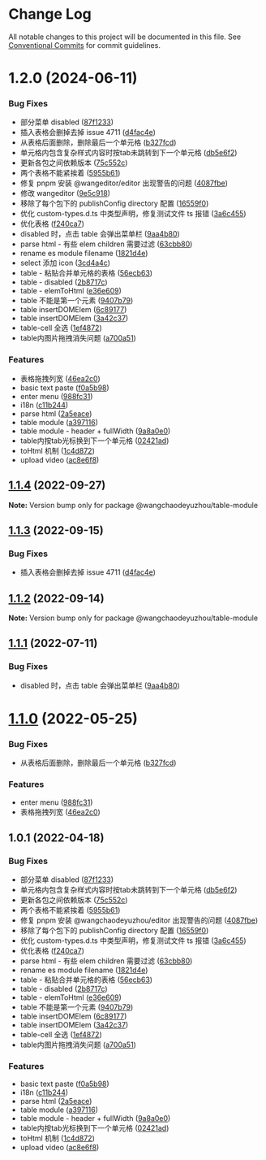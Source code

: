 # Change Log

All notable changes to this project will be documented in this file.
See [Conventional Commits](https://conventionalcommits.org) for commit guidelines.

# 1.2.0 (2024-06-11)


### Bug Fixes

* 部分菜单 disabled ([87f1233](https://github.com/wangchaodeyuzhou/wEditor/commit/87f12332a087072406c1988dc5cef2eae8335375))
* 插入表格会删掉去掉 issue 4711 ([d4fac4e](https://github.com/wangchaodeyuzhou/wEditor/commit/d4fac4efd06480457a95c2b06e7472cf6204de58))
* 从表格后面删除，删除最后一个单元格 ([b327fcd](https://github.com/wangchaodeyuzhou/wEditor/commit/b327fcd4669b1b1fad0e8b38b7d88db04c300e37))
* 单元格内包含复杂样式内容时按tab未跳转到下一个单元格 ([db5e6f2](https://github.com/wangchaodeyuzhou/wEditor/commit/db5e6f20c2c081d193fa80077f91d121be98c2a0))
* 更新各包之间依赖版本 ([75c552c](https://github.com/wangchaodeyuzhou/wEditor/commit/75c552cc8ed54765bebb86a7ec5329a7fc79e85f))
* 两个表格不能紧挨着 ([5955b61](https://github.com/wangchaodeyuzhou/wEditor/commit/5955b614cf92f65c9ebea47e6719047f3c0d27ea))
* 修复 pnpm 安装 @wangeditor/editor 出现警告的问题 ([4087fbe](https://github.com/wangchaodeyuzhou/wEditor/commit/4087fbee01c76bdd55e747a5e86c5e4a8d6a8353))
* 修改 wangeditor ([9e5c918](https://github.com/wangchaodeyuzhou/wEditor/commit/9e5c918181ce042316932c0f737a1dea235b94ef))
* 移除了每个包下的 publishConfig directory 配置 ([16559f0](https://github.com/wangchaodeyuzhou/wEditor/commit/16559f052545c111318be760e64291a521bdcc65))
* 优化 custom-types.d.ts 中类型声明，修复测试文件 ts 报错 ([3a6c455](https://github.com/wangchaodeyuzhou/wEditor/commit/3a6c4553245bc734dae1e17d605af389971782a2))
* 优化表格 ([f240ca7](https://github.com/wangchaodeyuzhou/wEditor/commit/f240ca71e31ccdea947233a767e3371434af0b6f))
* disabled 时，点击 table 会弹出菜单栏 ([9aa4b80](https://github.com/wangchaodeyuzhou/wEditor/commit/9aa4b80a8c3cd29ca57dd62d69f5811868998f5c))
* parse html - 有些 elem children 需要过滤 ([63cbb80](https://github.com/wangchaodeyuzhou/wEditor/commit/63cbb804c8c7a778a4ee1f4ba8717a11b4b6b5a3))
* rename es module filename ([1821d4e](https://github.com/wangchaodeyuzhou/wEditor/commit/1821d4eef49e64efcb41b848849ca7a5e6472044))
* select 添加 icon ([3cd4a4c](https://github.com/wangchaodeyuzhou/wEditor/commit/3cd4a4cf6921b6f429ae9416a1fd851efc1a89f9))
* table - 粘贴合并单元格的表格 ([56ecb63](https://github.com/wangchaodeyuzhou/wEditor/commit/56ecb6392510d433e092653f0f08183361778a3d))
* table - disabled ([2b8717c](https://github.com/wangchaodeyuzhou/wEditor/commit/2b8717c9a1c6853a3311fa6a667df6e0e75b61ee))
* table - elemToHtml ([e36e609](https://github.com/wangchaodeyuzhou/wEditor/commit/e36e6092ef721723169afc8bf0560a47ac9f4dfc))
* table 不能是第一个元素 ([9407b79](https://github.com/wangchaodeyuzhou/wEditor/commit/9407b79604163fece99dd96552487d21afd085e7))
* table insertDOMElem ([6c89177](https://github.com/wangchaodeyuzhou/wEditor/commit/6c89177878461fd59f128aa44ac175b2a49c3bd6))
* table insertDOMElem ([3a42c37](https://github.com/wangchaodeyuzhou/wEditor/commit/3a42c37c3bc38343e3a0b245d2bfb2abed0bd720))
* table-cell 全选 ([1ef4872](https://github.com/wangchaodeyuzhou/wEditor/commit/1ef48729e6d99e7414bc89bc4ef0d66c172fc566))
* table内图片拖拽消失问题 ([a700a51](https://github.com/wangchaodeyuzhou/wEditor/commit/a700a512fa7149da304f3d7c0ffaad8548a3def9))


### Features

* 表格拖拽列宽 ([46ea2c0](https://github.com/wangchaodeyuzhou/wEditor/commit/46ea2c0f831b03ebca5fddfd59d682fed0b3476e))
* basic text paste ([f0a5b98](https://github.com/wangchaodeyuzhou/wEditor/commit/f0a5b980c95fa1e2fc59a898c6e0d0723c276c28))
* enter menu ([988fc31](https://github.com/wangchaodeyuzhou/wEditor/commit/988fc31f31de3d37dffbf54abb784cceb8e6118d))
* i18n ([c11b244](https://github.com/wangchaodeyuzhou/wEditor/commit/c11b2440f91b99d40bca18b675c66a22b6e160c9))
* parse html ([2a5eace](https://github.com/wangchaodeyuzhou/wEditor/commit/2a5eace00f33cded50b68e8164748ec2480213fd))
* table module ([a397116](https://github.com/wangchaodeyuzhou/wEditor/commit/a397116de73e088232d9c41828f30f8d56a22dd4))
* table module - header + fullWidth ([9a8a0e0](https://github.com/wangchaodeyuzhou/wEditor/commit/9a8a0e093af944ee7deab674f47c2ec7baae0e63))
* table内按tab光标换到下一个单元格 ([02421ad](https://github.com/wangchaodeyuzhou/wEditor/commit/02421ad7603d20ce8e0d627a0f046c8992ba4934))
* toHtml 机制 ([1c4d872](https://github.com/wangchaodeyuzhou/wEditor/commit/1c4d8729f84aaab6a448f23064b34a20596305e9))
* upload video ([ac8e6f8](https://github.com/wangchaodeyuzhou/wEditor/commit/ac8e6f8b5258e593714676a6f6be359ba525833c))






## [1.1.4](https://github.com/wangeditor-team/wangEditor/compare/@wangchaodeyuzhou/table-module@1.1.3...@wangchaodeyuzhou/table-module@1.1.4) (2022-09-27)

**Note:** Version bump only for package @wangchaodeyuzhou/table-module





## [1.1.3](https://github.com/wangeditor-team/wangEditor/compare/@wangchaodeyuzhou/table-module@1.1.2...@wangchaodeyuzhou/table-module@1.1.3) (2022-09-15)


### Bug Fixes

* 插入表格会删掉去掉 issue 4711 ([d4fac4e](https://github.com/wangeditor-team/wangEditor/commit/d4fac4efd06480457a95c2b06e7472cf6204de58))





## [1.1.2](https://github.com/wangeditor-team/wangEditor/compare/@wangchaodeyuzhou/table-module@1.1.1...@wangchaodeyuzhou/table-module@1.1.2) (2022-09-14)

**Note:** Version bump only for package @wangchaodeyuzhou/table-module





## [1.1.1](https://github.com/wangeditor-team/wangEditor/compare/@wangchaodeyuzhou/table-module@1.1.0...@wangchaodeyuzhou/table-module@1.1.1) (2022-07-11)


### Bug Fixes

* disabled 时，点击 table 会弹出菜单栏 ([9aa4b80](https://github.com/wangeditor-team/wangEditor/commit/9aa4b80a8c3cd29ca57dd62d69f5811868998f5c))





# [1.1.0](https://github.com/wangeditor-team/wangEditor/compare/@wangchaodeyuzhou/table-module@1.0.1...@wangchaodeyuzhou/table-module@1.1.0) (2022-05-25)


### Bug Fixes

* 从表格后面删除，删除最后一个单元格 ([b327fcd](https://github.com/wangeditor-team/wangEditor/commit/b327fcd4669b1b1fad0e8b38b7d88db04c300e37))


### Features

* enter menu ([988fc31](https://github.com/wangeditor-team/wangEditor/commit/988fc31f31de3d37dffbf54abb784cceb8e6118d))
* 表格拖拽列宽 ([46ea2c0](https://github.com/wangeditor-team/wangEditor/commit/46ea2c0f831b03ebca5fddfd59d682fed0b3476e))





## 1.0.1 (2022-04-18)


### Bug Fixes

* 部分菜单 disabled ([87f1233](https://github.com/wangeditor-team/wangEditor/commit/87f12332a087072406c1988dc5cef2eae8335375))
* 单元格内包含复杂样式内容时按tab未跳转到下一个单元格 ([db5e6f2](https://github.com/wangeditor-team/wangEditor/commit/db5e6f20c2c081d193fa80077f91d121be98c2a0))
* 更新各包之间依赖版本 ([75c552c](https://github.com/wangeditor-team/wangEditor/commit/75c552cc8ed54765bebb86a7ec5329a7fc79e85f))
* 两个表格不能紧挨着 ([5955b61](https://github.com/wangeditor-team/wangEditor/commit/5955b614cf92f65c9ebea47e6719047f3c0d27ea))
* 修复 pnpm 安装 @wangchaodeyuzhou/editor 出现警告的问题 ([4087fbe](https://github.com/wangeditor-team/wangEditor/commit/4087fbee01c76bdd55e747a5e86c5e4a8d6a8353))
* 移除了每个包下的 publishConfig directory 配置 ([16559f0](https://github.com/wangeditor-team/wangEditor/commit/16559f052545c111318be760e64291a521bdcc65))
* 优化 custom-types.d.ts 中类型声明，修复测试文件 ts 报错 ([3a6c455](https://github.com/wangeditor-team/wangEditor/commit/3a6c4553245bc734dae1e17d605af389971782a2))
* 优化表格 ([f240ca7](https://github.com/wangeditor-team/wangEditor/commit/f240ca71e31ccdea947233a767e3371434af0b6f))
* parse html - 有些 elem children 需要过滤 ([63cbb80](https://github.com/wangeditor-team/wangEditor/commit/63cbb804c8c7a778a4ee1f4ba8717a11b4b6b5a3))
* rename es module filename ([1821d4e](https://github.com/wangeditor-team/wangEditor/commit/1821d4eef49e64efcb41b848849ca7a5e6472044))
* table - 粘贴合并单元格的表格 ([56ecb63](https://github.com/wangeditor-team/wangEditor/commit/56ecb6392510d433e092653f0f08183361778a3d))
* table - disabled ([2b8717c](https://github.com/wangeditor-team/wangEditor/commit/2b8717c9a1c6853a3311fa6a667df6e0e75b61ee))
* table - elemToHtml ([e36e609](https://github.com/wangeditor-team/wangEditor/commit/e36e6092ef721723169afc8bf0560a47ac9f4dfc))
* table 不能是第一个元素 ([9407b79](https://github.com/wangeditor-team/wangEditor/commit/9407b79604163fece99dd96552487d21afd085e7))
* table insertDOMElem ([6c89177](https://github.com/wangeditor-team/wangEditor/commit/6c89177878461fd59f128aa44ac175b2a49c3bd6))
* table insertDOMElem ([3a42c37](https://github.com/wangeditor-team/wangEditor/commit/3a42c37c3bc38343e3a0b245d2bfb2abed0bd720))
* table-cell 全选 ([1ef4872](https://github.com/wangeditor-team/wangEditor/commit/1ef48729e6d99e7414bc89bc4ef0d66c172fc566))
* table内图片拖拽消失问题 ([a700a51](https://github.com/wangeditor-team/wangEditor/commit/a700a512fa7149da304f3d7c0ffaad8548a3def9))


### Features

* basic text paste ([f0a5b98](https://github.com/wangeditor-team/wangEditor/commit/f0a5b980c95fa1e2fc59a898c6e0d0723c276c28))
* i18n ([c11b244](https://github.com/wangeditor-team/wangEditor/commit/c11b2440f91b99d40bca18b675c66a22b6e160c9))
* parse html ([2a5eace](https://github.com/wangeditor-team/wangEditor/commit/2a5eace00f33cded50b68e8164748ec2480213fd))
* table module ([a397116](https://github.com/wangeditor-team/wangEditor/commit/a397116de73e088232d9c41828f30f8d56a22dd4))
* table module - header + fullWidth ([9a8a0e0](https://github.com/wangeditor-team/wangEditor/commit/9a8a0e093af944ee7deab674f47c2ec7baae0e63))
* table内按tab光标换到下一个单元格 ([02421ad](https://github.com/wangeditor-team/wangEditor/commit/02421ad7603d20ce8e0d627a0f046c8992ba4934))
* toHtml 机制 ([1c4d872](https://github.com/wangeditor-team/wangEditor/commit/1c4d8729f84aaab6a448f23064b34a20596305e9))
* upload video ([ac8e6f8](https://github.com/wangeditor-team/wangEditor/commit/ac8e6f8b5258e593714676a6f6be359ba525833c))
